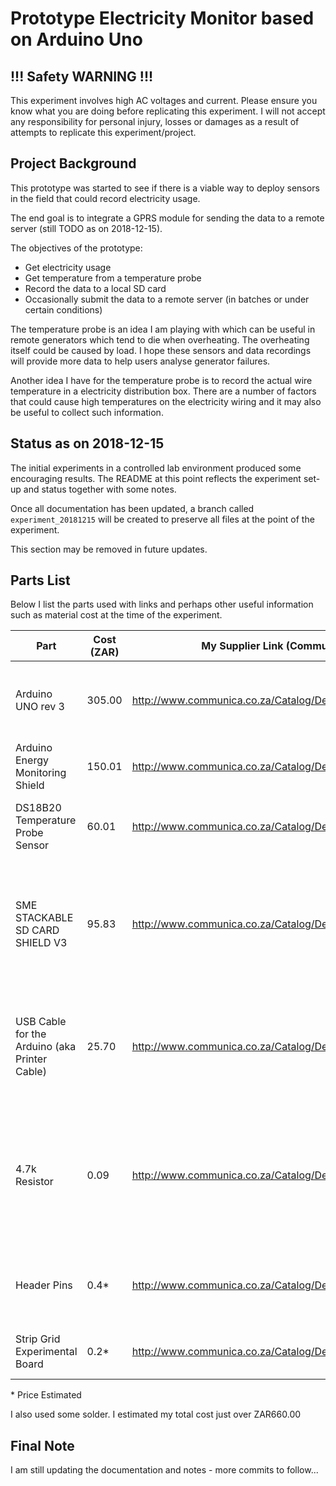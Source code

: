 # Prototype Electricity Monitor based on Arduino Uno

## !!! Safety WARNING !!!

This experiment involves high AC voltages and current. Please ensure you know what you are doing before replicating this 
experiment. I will not accept any responsibility for personal injury, losses or damages as a result of attempts to 
replicate this experiment/project.

## Project Background

This prototype was started to see if there is a viable way to deploy sensors in the field that could record electricity 
usage.

The end goal is to integrate a GPRS module for sending the data to a remote server (still TODO as on 2018-12-15).

The objectives of the prototype:

* Get electricity usage
* Get temperature from a temperature probe
* Record the data to a local SD card
* Occasionally submit the data to a remote server (in batches or under certain conditions)

The temperature probe is an idea I am playing with which can be useful in remote generators which tend to die when 
overheating. The overheating itself could be caused by load. I hope these sensors and data recordings will provide more 
data to help users analyse generator failures.

Another idea I have for the temperature probe is to record the actual wire temperature in a electricity distribution 
box. There are a number of factors that could cause high temperatures on the electricity wiring and it may also be 
useful to collect such information.

## Status as on 2018-12-15

The initial experiments in a controlled lab environment produced some encouraging results. The README at this point 
reflects the experiment set-up and status together with some notes.

Once all documentation has been updated, a branch called `experiment_20181215` will be created to preserve all files at 
the point of the experiment.

This section may be removed in future updates.

## Parts List

Below I list the parts used with links and perhaps other useful information such as material cost at the time of the 
experiment.


| Part                                          | Cost (ZAR) | My Supplier Link (Communica)                           | Notes                                                                                                                 |
|-----------------------------------------------|------------|--------------------------------------------------------|-----------------------------------------------------------------------------------------------------------------------|
| Arduino UNO rev 3                             |     305.00 | http://www.communica.co.za/Catalog/Details/P1424521842 | I have a number of UNO's lying around so I used an old one.                                                           |
| Arduino Energy Monitoring Shield              |     150.01 | http://www.communica.co.za/Catalog/Details/P3308369411 |   |
| DS18B20 Temperature Probe Sensor              |      60.01 | http://www.communica.co.za/Catalog/Details/P3958148566 | Pick a waterproof one - just for incase :-)                                                                           |
| SME STACKABLE SD CARD SHIELD V3               |      95.83 | http://www.communica.co.za/Catalog/Details/P2363846356 | I did not include the cost of the SD card as I am sure everyone must have a couple lying around they can use.         |
| USB Cable for the Arduino (aka Printer Cable) |      25.70 | http://www.communica.co.za/Catalog/Details/P1837703657 | I used a spare one - I have a whole lot of assorted cables collected over the years :-)                               |
| 4.7k Resistor                                 |       0.09 | http://www.communica.co.za/Catalog/Details/P3423848296 | I did not buy this online. I used some spairs I have left from a previous resistor kit/pack I purchased from SparkFun |
| Header Pins                                   |       0.4* | http://www.communica.co.za/Catalog/Details/P3333231207 | Used for convienence of connecting the probe to the Arduino.                                                          |
| Strip Grid Experimental Board                 |       0.2* | http://www.communica.co.za/Catalog/Details/P3913707199 | Only used a tiny piece - 3x3 holes required.                                                                          |

\* Price Estimated

I also used some solder. I estimated my total cost just over ZAR660.00

## Final Note

I am still updating the documentation and notes - more commits to follow...
